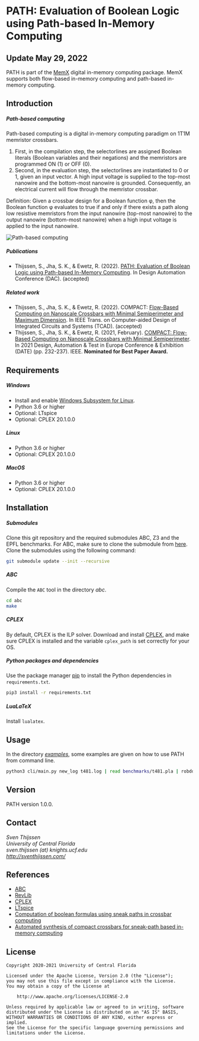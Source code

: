 # PATH: Evaluation of Boolean Logic using Path-based In-Memory Computing

## Update May 29, 2022
PATH is  part of the [MemX](https://github.com/sventhijssen/memx) digital in-memory computing package. MemX supports both flow-based in-memory computing and path-based in-memory computing.

## Introduction
##### Path-based computing
Path-based computing is a digital in-memory computing paradigm on 1T1M memristor crossbars.
1. First, in the compilation step, the selectorlines are assigned Boolean literals (Boolean variables and their negations) and the memristors are programmed ON (1) or OFF (0).
2. Second, in the evaluation step, the selectorlines are instantiated to 0 or 1, given an input vector. A high input voltage is supplied to the top-most nanowire and the bottom-most nanowire is grounded. Consequently, an electrical current will flow through the memristor crossbar.

Definition:
Given a crossbar design for a Boolean function φ, then the Boolean function φ evaluates to true if and only if there exists a path along low resistive memristors from the input nanowire (top-most nanowire) to the output nanowire (bottom-most nanowire) when a high input voltage is applied to the input nanowire.

![Path-based computing](extra/demo.gif)

##### Publications
- Thijssen, S., Jha, S. K., & Ewetz, R. (2022). [PATH: Evaluation of Boolean Logic using Path-based In-Memory Computing](https://sumitkumarjha.com/papers/2022_Jha_DAC_Path_Flow.pdf). In Design Automation Conference (DAC). (accepted)

##### Related work
- Thijssen, S., Jha, S. K., & Ewetz, R. (2022). COMPACT: [Flow-Based Computing on Nanoscale Crossbars with Minimal Semiperimeter and Maximum Dimension](https://ieeexplore.ieee.org/abstract/document/9662445). In IEEE Trans. on Computer-aided Design of Integrated Circuits and Systems (TCAD). (accepted)
- Thijssen, S., Jha, S. K., & Ewetz, R. (2021, February). [COMPACT: Flow-Based Computing on Nanoscale Crossbars with Minimal Semiperimeter](https://ieeexplore.ieee.org/abstract/document/9473995). In 2021 Design, Automation & Test in Europe Conference & Exhibition (DATE) (pp. 232-237). IEEE. **Nominated for Best Paper Award.** 

## Requirements

##### Windows

- Install and enable [Windows Subsystem for Linux](https://docs.microsoft.com/en-us/windows/wsl/install-win10#install-windows-subsystem-for-linux). 
- Python 3.6 or higher
- Optional: LTspice
- Optional: CPLEX 20.1.0.0

##### Linux
- Python 3.6 or higher
- Optional: CPLEX 20.1.0.0

##### MacOS
- Python 3.6 or higher
- Optional: CPLEX 20.1.0.0

## Installation

##### Submodules
Clone this git repository and the required submodules ABC, Z3 and the EPFL benchmarks. For ABC, make sure to clone the submodule from [here](https://github.com/sventhijssen/abc).
Clone the submodules using the following command:

```bash
git submodule update --init --recursive
```

##### ABC
Compile the ``ABC`` tool in the directory _abc_. 

```bash
cd abc
make
```

##### CPLEX
By default, CPLEX is the ILP solver. 
Download and install [CPLEX](https://www.ibm.com/analytics/cplex-optimizer), 
and make sure CPLEX is installed and the variable `cplex_path` is set correctly for your OS.

##### Python packages and dependencies
Use the package manager [pip](https://pip.pypa.io/en/stable/) to install the Python dependencies in ``requirements.txt``.

```bash
pip3 install -r requirements.txt
```

##### LuaLaTeX
Install ``lualatex``.

## Usage

In the directory [_examples_](/examples), some examples are given on how to use PATH from command line.

```bash
python3 cli/main.py new_log t481.log | read benchmarks/t481.pla | robdd | path
```

## Version
PATH version 1.0.0.  

## Contact
_Sven Thijssen  
University of Central Florida  
sven.thijssen (at) knights.ucf.edu  
http://sventhijssen.com/_

## References
- [ABC](https://people.eecs.berkeley.edu/~alanmi/abc/)
- [RevLib](http://www.informatik.uni-bremen.de/rev_lib/)
- [CPLEX](https://www.ibm.com/analytics/cplex-optimizer)
- [LTspice](https://www.analog.com/en/design-center/design-tools-and-calculators/ltspice-simulator.html)
- [Computation of boolean formulas using sneak paths in crossbar computing](https://patentimages.storage.googleapis.com/02/c8/90/398607d91adc90/US9319047.pdf)
- [Automated synthesis of compact crossbars for sneak-path based in-memory computing](https://ieeexplore.ieee.org/document/7927093)

## License
    Copyright 2020-2021 University of Central Florida

    Licensed under the Apache License, Version 2.0 (the "License");
    you may not use this file except in compliance with the License.
    You may obtain a copy of the License at

        http://www.apache.org/licenses/LICENSE-2.0

    Unless required by applicable law or agreed to in writing, software
    distributed under the License is distributed on an "AS IS" BASIS,
    WITHOUT WARRANTIES OR CONDITIONS OF ANY KIND, either express or implied.
    See the License for the specific language governing permissions and
    limitations under the License.